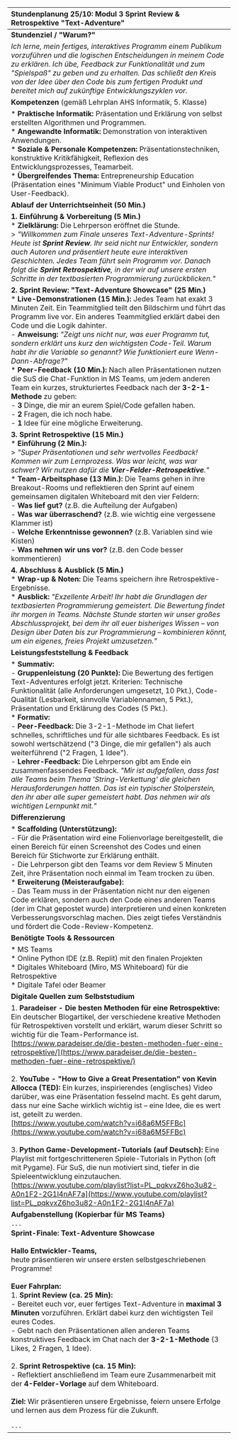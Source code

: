 | Stundenplanung 25/10: Modul 3 Sprint Review & Retrospektive "Text-Adventure" |
| :--- |
| **Stundenziel / "Warum?"** |
| *Ich lerne, mein fertiges, interaktives Programm einem Publikum vorzuführen und die logischen Entscheidungen in meinem Code zu erklären. Ich übe, Feedback zur Funktionalität und zum "Spielspaß" zu geben und zu erhalten. Das schließt den Kreis von der Idee über den Code bis zum fertigen Produkt und bereitet mich auf zukünftige Entwicklungszyklen vor.* |
| **Kompetenzen** (gemäß Lehrplan AHS Informatik, 5. Klasse) |
| *   **Praktische Informatik:** Präsentation und Erklärung von selbst erstellten Algorithmen und Programmen. <br> *   **Angewandte Informatik:** Demonstration von interaktiven Anwendungen. <br> *   **Soziale & Personale Kompetenzen:** Präsentationstechniken, konstruktive Kritikfähigkeit, Reflexion des Entwicklungsprozesses, Teamarbeit. <br> *   **Übergreifendes Thema:** Entrepreneurship Education (Präsentation eines "Minimum Viable Product" und Einholen von User-Feedback). |
| **Ablauf der Unterrichtseinheit (50 Min.)** |
| **1. Einführung & Vorbereitung (5 Min.)** <br> *   **Zielklärung:** Die Lehrperson eröffnet die Stunde. <br>> *"Willkommen zum Finale unseres Text-Adventure-Sprints! Heute ist **Sprint Review**. Ihr seid nicht nur Entwickler, sondern auch Autoren und präsentiert heute eure interaktiven Geschichten. Jedes Team führt sein Programm vor. Danach folgt die **Sprint Retrospektive**, in der wir auf unsere ersten Schritte in der textbasierten Programmierung zurückblicken."* |
| **2. Sprint Review: "Text-Adventure Showcase" (25 Min.)** <br> *   **Live-Demonstrationen (15 Min.):** Jedes Team hat exakt 3 Minuten Zeit. Ein Teammitglied teilt den Bildschirm und führt das Programm live vor. Ein anderes Teammitglied erklärt dabei den Code und die Logik dahinter. <br>   - **Anweisung:** *"Zeigt uns nicht nur, was euer Programm tut, sondern erklärt uns kurz den wichtigsten Code-Teil. Warum habt ihr die Variable so genannt? Wie funktioniert eure Wenn-Dann-Abfrage?"* <br> *   **Peer-Feedback (10 Min.):** Nach allen Präsentationen nutzen die SuS die Chat-Funktion in MS Teams, um jedem anderen Team ein kurzes, strukturiertes Feedback nach der **3-2-1-Methode** zu geben: <br>   - **3** Dinge, die mir an eurem Spiel/Code gefallen haben. <br>   - **2** Fragen, die ich noch habe. <br>   - **1** Idee für eine mögliche Erweiterung. |
| **3. Sprint Retrospektive (15 Min.)** <br> *   **Einführung (2 Min.):** <br>> *"Super Präsentationen und sehr wertvolles Feedback! Kommen wir zum Lernprozess. Was war leicht, was war schwer? Wir nutzen dafür die **Vier-Felder-Retrospektive**."* <br> *   **Team-Arbeitsphase (13 Min.):** Die Teams gehen in ihre Breakout-Rooms und reflektieren den Sprint auf einem gemeinsamen digitalen Whiteboard mit den vier Feldern: <br>   - **Was lief gut?** (z.B. die Aufteilung der Aufgaben) <br>   - **Was war überraschend?** (z.B. wie wichtig eine vergessene Klammer ist) <br>   - **Welche Erkenntnisse gewonnen?** (z.B. Variablen sind wie Kisten) <br>   - **Was nehmen wir uns vor?** (z.B. den Code besser kommentieren) |
| **4. Abschluss & Ausblick (5 Min.)** <br> *   **Wrap-up & Noten:** Die Teams speichern ihre Retrospektive-Ergebnisse. <br> *   **Ausblick:** *"Exzellente Arbeit! Ihr habt die Grundlagen der textbasierten Programmierung gemeistert. Die Bewertung findet ihr morgen in Teams. Nächste Stunde starten wir unser großes Abschlussprojekt, bei dem ihr all euer bisheriges Wissen – von Design über Daten bis zur Programmierung – kombinieren könnt, um ein eigenes, freies Projekt umzusetzen."* |
| **Leistungsfeststellung & Feedback** |
| *   **Summativ:** <br> - **Gruppenleistung (20 Punkte):** Die Bewertung des fertigen Text-Adventures erfolgt jetzt. Kriterien: Technische Funktionalität (alle Anforderungen umgesetzt, 10 Pkt.), Code-Qualität (Lesbarkeit, sinnvolle Variablennamen, 5 Pkt.), Präsentation und Erklärung des Codes (5 Pkt.). <br> *   **Formativ:** <br> - **Peer-Feedback:** Die 3-2-1-Methode im Chat liefert schnelles, schriftliches und für alle sichtbares Feedback. Es ist sowohl wertschätzend ("3 Dinge, die mir gefallen") als auch weiterführend ("2 Fragen, 1 Idee"). <br> - **Lehrer-Feedback:** Die Lehrperson gibt am Ende ein zusammenfassendes Feedback. *"Mir ist aufgefallen, dass fast alle Teams beim Thema 'String-Verkettung' die gleichen Herausforderungen hatten. Das ist ein typischer Stolperstein, den ihr aber alle super gemeistert habt. Das nehmen wir als wichtigen Lernpunkt mit."* |
| **Differenzierung** |
| *   **Scaffolding (Unterstützung):** <br> - Für die Präsentation wird eine Folienvorlage bereitgestellt, die einen Bereich für einen Screenshot des Codes und einen Bereich für Stichworte zur Erklärung enthält. <br> - Die Lehrperson gibt den Teams vor dem Review 5 Minuten Zeit, ihre Präsentation noch einmal im Team trocken zu üben. <br> *   **Erweiterung (Meisteraufgabe):** <br> - Das Team muss in der Präsentation nicht nur den eigenen Code erklären, sondern auch den Code eines anderen Teams (der im Chat gepostet wurde) interpretieren und einen konkreten Verbesserungsvorschlag machen. Dies zeigt tiefes Verständnis und fördert die Code-Review-Kompetenz. |
| **Benötigte Tools & Ressourcen** |
| *   MS Teams <br> *   Online Python IDE (z.B. Replit) mit den finalen Projekten <br> *   Digitales Whiteboard (Miro, MS Whiteboard) für die Retrospektive <br> *   Digitale Tafel oder Beamer |
| **Digitale Quellen zum Selbststudium** |
| 1. **Paradeiser - Die besten Methoden für eine Retrospektive:** Ein deutscher Blogartikel, der verschiedene kreative Methoden für Retrospektiven vorstellt und erklärt, warum dieser Schritt so wichtig für die Team-Performance ist.<br>[https://www.paradeiser.de/die-besten-methoden-fuer-eine-retrospektive/](https://www.paradeiser.de/die-besten-methoden-fuer-eine-retrospektive/) <br><br> 2. **YouTube - "How to Give a Great Presentation" von Kevin Allocca (TED):** Ein kurzes, inspirierendes (englisches) Video darüber, was eine Präsentation fesselnd macht. Es geht darum, dass nur eine Sache wirklich wichtig ist – eine Idee, die es wert ist, geteilt zu werden.<br>[https://www.youtube.com/watch?v=i68a6M5FFBc](https://www.youtube.com/watch?v=i68a6M5FFBc) <br><br> 3. **Python Game-Development-Tutorials (auf Deutsch):** Eine Playlist mit fortgeschritteneren Spiele-Tutorials in Python (oft mit Pygame). Für SuS, die nun motiviert sind, tiefer in die Spieleentwicklung einzutauchen.<br>[https://www.youtube.com/playlist?list=PL_pqkvxZ6ho3u82-A0n1F2-2G1l4nAF7a](https://www.youtube.com/playlist?list=PL_pqkvxZ6ho3u82-A0n1F2-2G1l4nAF7a) |
| **Aufgabenstellung (Kopierbar für MS Teams)** |
| `---` <br> **Sprint-Finale: Text-Adventure Showcase** <br><br> **Hallo Entwickler-Teams,** <br> heute präsentieren wir unsere ersten selbstgeschriebenen Programme! <br><br> **Euer Fahrplan:** <br> 1. **Sprint Review (ca. 25 Min):** <br>    - Bereitet euch vor, euer fertiges Text-Adventure in **maximal 3 Minuten** vorzuführen. Erklärt dabei kurz den wichtigsten Teil eures Codes. <br>    - Gebt nach den Präsentationen allen anderen Teams konstruktives Feedback im Chat nach der **3-2-1-Methode** (3 Likes, 2 Fragen, 1 Idee). <br><br> 2. **Sprint Retrospektive (ca. 15 Min):** <br>    - Reflektiert anschließend im Team eure Zusammenarbeit mit der **4-Felder-Vorlage** auf dem Whiteboard. <br><br> **Ziel:** Wir präsentieren unsere Ergebnisse, feiern unsere Erfolge und lernen aus dem Prozess für die Zukunft. <br><br> `---` |

